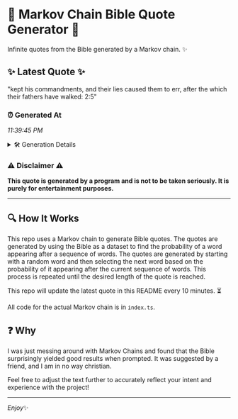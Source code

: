 # 📖 Markov Chain Bible Quote Generator 📖

Infinite quotes from the Bible generated by a Markov chain. ✨

## ✨ Latest Quote ✨
"kept his commandments, and their lies caused them to err, after the which their fathers have walked: 2:5"

### ⏰ Generated At
*11:39:45 PM*

<details>
    <summary>🛠️ Generation Details</summary>
    <p>
        <strong>🌱 Seed:</strong> kept<br>
        <strong>🔄 Iterations:</strong> 17<br>
        <strong>📜 Context History:</strong><br>[ kept ]: his<br>[ kept, his ]: commandments,<br>[ kept, his, commandments, ]: and<br>[ kept, his, commandments,, and ]: their<br>[ kept, his, commandments,, and, their ]: lies<br>[ kept, his, commandments,, and, their, lies ]: caused<br>[ his, commandments,, and, their, lies, caused ]: them<br>[ commandments,, and, their, lies, caused, them ]: to<br>[ and, their, lies, caused, them, to ]: err,<br>[ their, lies, caused, them, to, err, ]: after<br>[ lies, caused, them, to, err,, after ]: the<br>[ caused, them, to, err,, after, the ]: which<br>[ them, to, err,, after, the, which ]: their<br>[ to, err,, after, the, which, their ]: fathers<br>[ err,, after, the, which, their, fathers ]: have<br>[ after, the, which, their, fathers, have ]: walked:<br>[ the, which, their, fathers, have, walked: ]: 2:5<br>
    </p>
</details>

### ⚠️ Disclaimer ⚠️
**This quote is generated by a program and is not to be taken seriously. It is purely for entertainment purposes.**

---

## 🔍 How It Works

This repo uses a Markov chain to generate Bible quotes. The quotes are generated by using the Bible as a dataset to find the probability of a word appearing after a sequence of words. The quotes are generated by starting with a random word and then selecting the next word based on the probability of it appearing after the current sequence of words. This process is repeated until the desired length of the quote is reached.

This repo will update the latest quote in this README every 10 minutes. ⏳

All code for the actual Markov chain is in `index.ts`.

## ❓ Why

I was just messing around with Markov Chains and found that the Bible surprisingly yielded good results when prompted. 
It was suggested by a friend, and I am in no way christian.

Feel free to adjust the text further to accurately reflect your intent and experience with the project!

---

*Enjoy*✨
